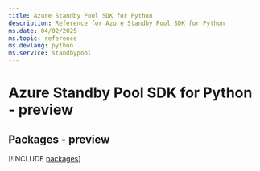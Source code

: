 ```yaml
---
title: Azure Standby Pool SDK for Python
description: Reference for Azure Standby Pool SDK for Python
ms.date: 04/02/2025
ms.topic: reference
ms.devlang: python
ms.service: standbypool
---
```

# Azure Standby Pool SDK for Python - preview
## Packages - preview
[!INCLUDE [packages](standby-pool-index.md)]